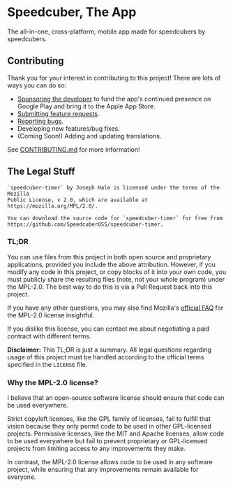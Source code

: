 # Speedcuber, The App

The all-in-one, cross-platform, mobile app made for speedcubers by
speedcubers.

## Contributing
Thank you for your interest in contributing to this project! There are
lots of ways you can do so:
 - [Sponsoring the developer](https://github.com/sponsors/jhale1805) to
   fund the app's continued presence on Google Play and bring it to the
   Apple App Store.
 - [Submitting feature
   requests](https://github.com/SpeedcuberOSS/BinaryClock/issues/new/choose).
 - [Reporting
   bugs](https://github.com/SpeedcuberOSS/BinaryClock/issues/new/choose).
 - Developing new features/bug fixes.
 - (Coming Soon!) Adding and updating translations.

See [CONTRIBUTING.md](CONTRIBUTING.md) for more information!

## The Legal Stuff

```
`speedcuber-timer` by Joseph Hale is licensed under the terms of the Mozilla
Public License, v 2.0, which are available at https://mozilla.org/MPL/2.0/.

You can download the source code for `speedcuber-timer` for free from
https://github.com/SpeedcuberOSS/speedcuber-timer.
```

### TL;DR

You can use files from this project in both open source and proprietary
applications, provided you include the above attribution. However, if
you modify any code in this project, or copy blocks of it into your own
code, you must publicly share the resulting files (note, not your whole
program) under the MPL-2.0. The best way to do this is via a Pull
Request back into this project.

If you have any other questions, you may also find Mozilla's [official
FAQ](https://www.mozilla.org/en-US/MPL/2.0/FAQ/) for the MPL-2.0 license
insightful.

If you dislike this license, you can contact me about negotiating a paid
contract with different terms.

**Disclaimer:** This TL;DR is just a summary. All legal questions
regarding usage of this project must be handled according to the
official terms specified in the `LICENSE` file.

### Why the MPL-2.0 license?

I believe that an open-source software license should ensure that code
can be used everywhere.

Strict copyleft licenses, like the GPL family of licenses, fail to
fulfill that vision because they only permit code to be used in other
GPL-licensed projects. Permissive licenses, like the MIT and Apache
licenses, allow code to be used everywhere but fail to prevent
proprietary or GPL-licensed projects from limiting access to any
improvements they make.

In contrast, the MPL-2.0 license allows code to be used in any software
project, while ensuring that any improvements remain available for
everyone.
